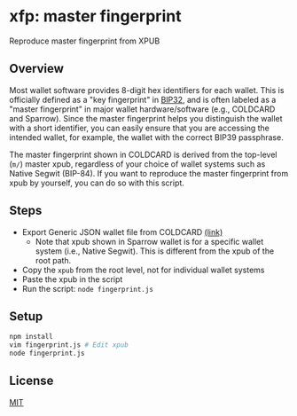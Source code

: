 # xfp: master fingerprint
Reproduce master fingerprint from XPUB

## Overview
Most wallet software provides 8-digit hex identifiers for each wallet. This is officially defined as a "key fingerprint" in [BIP32](https://github.com/bitcoin/bips/blob/master/bip-0032.mediawiki#user-content-Key_identifiers), and is often labeled as a "master fingerprint" in major wallet hardware/software (e.g., COLDCARD and Sparrow). Since the master fingerprint helps you distinguish the wallet with a short identifier, you can easily ensure that you are accessing the intended wallet, for example, the wallet with the correct BIP39 passphrase.

The master fingerprint shown in COLDCARD is derived from the top-level (`m/`) master xpub, regardless of your choice of wallet systems such as Native Segwit (BIP-84). If you want to reproduce the master fingerprint from xpub by yourself, you can do so with this script.

## Steps
- Export Generic JSON wallet file from COLDCARD [(link)](https://github.com/Coldcard/firmware/blob/master/docs/generic-wallet-export.md)
    - Note that xpub shown in Sparrow wallet is for a specific wallet system (i.e., Native Segwit). This is different from the xpub of the root path.
- Copy the `xpub` from the root level, not for individual wallet systems
- Paste the xpub in the script
- Run the script: `node fingerprint.js`

## Setup
```sh
npm install
vim fingerprint.js # Edit xpub
node fingerprint.js
```

## License
[MIT](https://github.com/mu373/master-fingerprint/blob/main/LICENSE)

